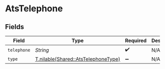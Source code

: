 # AtsTelephone


## Fields

| Field                                                                          | Type                                                                           | Required                                                                       | Description                                                                    |
| ------------------------------------------------------------------------------ | ------------------------------------------------------------------------------ | ------------------------------------------------------------------------------ | ------------------------------------------------------------------------------ |
| `telephone`                                                                    | *String*                                                                       | :heavy_check_mark:                                                             | N/A                                                                            |
| `type`                                                                         | [T.nilable(Shared::AtsTelephoneType)](../../models/shared/atstelephonetype.md) | :heavy_minus_sign:                                                             | N/A                                                                            |